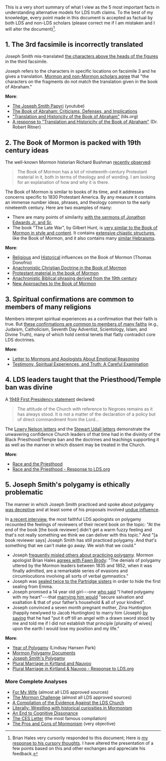 This is a very short summary of what I view as the 5 most important facts in understanding alternative models for LDS truth claims.  To the best of my knowledge, every point made in this document is accepted as factual by both LDS and non-LDS scholars (please correct me if I am mistaken and I will alter the document)[^hales].

## 1. The 3rd facsimile is incorrectly translated

Joseph Smith mis-translated [the characters above the heads of the figures](https://i.imgur.com/2a5sban.png) in the third facsimile.

Joseph refers to the characters in specific locations on facsimile 3 and he gives a translation.  [Mormon and non-Mormon scholars agree](https://www.lds.org/topics/translation-and-historicity-of-the-book-of-abraham?lang=eng) that "the characters on the fragments do not match the translation given in the book of Abraham."

**More**:

* [The Joseph Smith Papyri](https://www.youtube.com/watch?v=f5FAFVVv_os&feature=youtu.be) (youtube)
* [The Book of Abraham: Criticisms, Defenses, and Implications](https://www.dropbox.com/s/tz1iy4q7w39wvor/The%20Book%20of%20Abraham%20Criticisms%20Defenses%20and%20Implications.pdf)
* ["Translation and Historicity of the Book of Abraham"](https://www.lds.org/topics/translation-and-historicity-of-the-book-of-abraham?lang=eng) (lds.org)
* [A response to "Translation and Historicity of the Book of Abraham"](http://signaturebooks.com/a-response-to-translation-and-historicity-of-the-book-of-abraham-by-dr-robert-ritner/) (Dr. Robert Ritner)

## 2. The Book of Mormon is packed with 19th century ideas

The well-known Mormon historian Richard Bushman [recently observed](http://www.wheatandtares.org/17915/richard-bushman-on-mormonism/):

> The Book of Mormon has a lot of nineteenth-century Protestant material in it, both in terms of theology and of wording. I am looking for an explanation of how and why it is there.

The Book of Mormon is similar to books of its time, and it addresses concerns specific to 1830 Protestant America.  By any measure it contains an immense number ideas, phrases, and theology common to the early nineteenth century.  Here are two examples of many:

* There are many points of similarity [with the sermons of Jonathon Edwards Jr. and Sr.](https://imgur.com/a/q2AcO)
* The book "The Late War", by Gilbert Hunt, is [very similar to the Book of Mormon in style and content](https://wordtreefoundation.github.io/thelatewar/).  It contains [extensive chiastic structures](https://wordtreefoundation.github.io/thelatewar/chiasmus_the_late_war.png), like the Book of Mormon, and it also contains many [similar Hebraisms](https://wordtreefoundation.github.io/thelatewar/#hebraisms).

**More**:

* [Religious](http://mormonthink.com/influences.htm#part3) and [Historical](http://mormonthink.com/influences.htm#part2) influences on the Book of Mormon (Thomas Donofrio)
* [Anachronistic Christian Doctrine in the Book of Mormon](http://www.churchistrue.com/blog/anachronistic-christian-doctrine-in-book-of-mormon/)
* [Protestant material in the book of Mormon](https://www.reddit.com/r/mormon/comments/3uvrl5/nineteenthcentury_protestant_material_in_the_book/)
* [Anachronistic Biblical phrasing derived from the 19th century](https://www.reddit.com/r/exmormon/comments/1q1tmt/a_couple_more_anachronistic_quotations_in_the/)
* [New Approaches to the Book of Mormon](http://signaturebookslibrary.org/new-approaches-to-the-book-of-mormon/)

## 3. Spiritual confirmations are common to members of many religions

Members interpret spiritual experiences as a confirmation that their faith is true.  But [these confirmations are common to members of many faiths](https://www.youtube.com/watch?v=UJMSU8Qj6Go) (e.g., Judaism, Catholicism, Seventh Day Adventist, Scientology, Islam, and Divine Truth), many of which hold central tenets that flatly contradict core LDS doctrines.

**More**:

* [Letter to Mormons and Apologists About Emotional Reasoning](http://zelphontheshelf.com/open-letter-to-mormons-and-apologists-about-emotional-reasoning/)
* [Testimony, Spiritual Experiences, and Truth: A Careful Examination](http://rationalfaiths.com/testimony-spiritual-experiences-and-truth-a-careful-examination/)

## 4. LDS leaders taught that the Priesthood/Temple ban was divine

A [1949 First Presidency statement](http://en.fairmormon.org/Mormonism_and_racial_issues/Blacks_and_the_priesthood/Statements) declared:

> The attitude of the Church with reference to Negroes remains as it has always stood. It is not a matter of the declaration of a policy but of direct commandment from the Lord...

The [Lowry Nelson letters](http://www.mormonstories.org/other/Lowry_Nelson_1st_Presidency_Exchange.pdf) and the [Stewart Udall letters](https://archive.org/stream/StewartUdallConscienceOfAJackMormon/StuartUdall-OpenLetterOnRaceAndConsequencesOfConscience#page/n0/mode/1up) demonstrate the unwavering confidence Church leaders of that time had in the divinity of the Black Priesthood/Temple ban and the doctrines and teachings supporting it as well as the manner in which dissent may be treated in the Church.

**More**:

* [Race and the Priesthood](https://www.lds.org/topics/race-and-the-priesthood?lang=eng)
* [Race and the Priesthood - Response to LDS.org](http://www.mormonthink.com/essays-race-priesthood.htm)

## 5. Joseph Smith's polygamy is ethically problematic

The manner in which Joseph Smith practiced and spoke about polygamy [was deceptive](https://docs.google.com/viewer?url=https://github.com/faenrandir/a_careful_examination/raw/master/documents/polygamy/denials/definitions.pdf) and at least some of his proposals involved [undue influence](https://www.hhs.gov/ohrp/regulations-and-policy/belmont-report/index.html).

In [a recent interview](http://www.mormonstudiespodcast.org/005-brian-laura-hales-polygamy-and-polyandry/), the most faithful LDS apologists on polygamy recounted the feelings of reviewers of their recent book on the topic: "At the end of the book [the book reviewer] didn't get a warm fuzzy feeling and that's not really something we think we can deliver with this topic."  And "[a book reviewer says] Joseph Smith has still practiced polygamy.  And that's something that we can't make go away.  We wish that we could."

* Joseph [frequently misled others about practicing polygamy](https://mormonbandwagon.com/bwv549/joseph-smiths-polygamy-denials/).  Mormon apologist Brian Hales [agrees with Fawn Brody](http://josephsmithspolygamy.org/common-questions/polygamy-denials/): "The denials of polygamy uttered by the Mormon leaders between 1835 and 1852, when it was finally admitted, are a remarkable series of evasions and circumlocutions involving all sorts of verbal gymnastics."
* Joseph was [sealed twice to the Partridge sisters](https://imgur.com/a/oscY6) in order to hide the first sealing from Emma.
* Joseph promised a 14 year old girl---one [who said](https://en.wikipedia.org/wiki/Helen_Mar_Kimball) "I hated polygamy with my heart"---that [marrying him would](https://rsc.byu.edu/archived/no-weapon-shall-prosper/subject-can-bear-investigation-anguish-faith-and-joseph-smiths) "secure salvation  and exaltation & that of your father’s household & all of your kindred".
* Joseph convinced a seven month pregnant mother, Zina Huntington (happily newlywed to Jacob Huntington) to marry him (Joseph) [by saying](https://en.wikipedia.org/wiki/Zina_D._H._Young) that he had "put it off till an angel with a drawn sword stood by me and told me if I did not establish that principle [plurality of wives] upon the earth I would lose my position and my life."

**More**:

* [Year of Polygamy](http://www.yearofpolygamy.com/archive/listen-to-the-episodes-in-order/) (Lindsay Hansen Park)
* [Mormon Polygamy Documents](http://mormonpolygamydocuments.org/)
* [Joseph Smith's Polygamy](http://josephsmithspolygamy.org/)
* [Plural Marriage in Kirtland and Nauvoo](https://www.lds.org/topics/plural-marriage-in-kirtland-and-nauvoo?lang=eng)
* [Plural Marriage in Kirtland & Nauvoo - Response to LDS.org](http://www.mormonthink.com/essays-plural-marriage-in-kirtland-and-nauvoo.htm)

### More Complete Analyses

* [For My Wife](https://drive.google.com/file/d/0B18W3AgWXw6zMUllRW85bXc0RWc/view?usp=sharing) (almost all LDS approved sources)
* [The Mormon Challenge](http://www.themormonchallenge.com/) (almost all LDS approved sources)
* [A Compilation of the Evidence Against the LDS Church](https://mormonbandwagon.com/eric_n/leaving-the-church/)
* [Literally: Wrestling with historical curiosities in Mormonism](https://drive.google.com/file/d/0B79XcDYRahxnLUdMc3dBUHE0SzQ/view)
* [An End to Cognitive Dissonance](https://docs.google.com/file/d/1ih6jF7hBPBi_YmpiOod3oxVpzU5ng-OS4-0XjQUTcX4AbNTP-FIEB2OzmaDf/view)
* [The CES Letter](http://cesletter.com/) (the most famous compilation)
* [The Pros and Cons of Mormonism](http://prosandconsofmormonism.com/) (very objective)

[^hales]: Brian Hales very cursorily responded to this document; Here is [my response to his cursory thoughts](https://www.reddit.com/r/mormon/comments/5wp96c/my_response_to_brian_hales_comment_on_five_key/).  I have altered the presentation of a few points based on this and other exchanges and appreciate his feedback.
